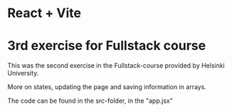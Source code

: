# React + Vite

# 3rd exercise for Fullstack course

This was the second exercise in the Fullstack-course provided by Helsinki University.

More on states, updating the page and saving information in arrays. 

The code can be found in the src-folder, in the "app.jsx"